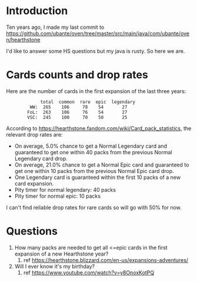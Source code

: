 # Introduction

Ten years ago, I made my last commit to https://github.com/ubante/oven/tree/master/src/main/java/com/ubante/oven/hearthstone

I'd like to answer some HS questions but my java is rusty.  So here we are.

# Cards counts and drop rates
Here are the number of cards in the first expansion of the last three years:

                 total  common  rare  epic  legendary
             WW:  265    106     78    54       27
            FoL:  263    106     76    54       27
            VSC:  245    100     70    50       25

 According to https://hearthstone.fandom.com/wiki/Card_pack_statistics, the
 relevant drop rates are:

 * On average, 5.0% chance to get a Normal Legendary card and guaranteed to
   get one within 40 packs from the previous Normal Legendary card drop.
 * On average, 21.0% chance to get a Normal Epic card and guaranteed to get
   one within 10 packs from the previous Normal Epic card drop.
 * One Legendary card is guaranteed within the first 10 packs of a new
   card expansion.
 * Pity timer for normal legendary: 40 packs
 * Pity timer for normal epic: 10 packs

I can't find reliable drop rates for rare cards so will go with 50% for now.

# Questions

1. How many packs are needed to get all <=epic cards in the first expansion of a new Hearthstone year?
   1. ref https://hearthstone.blizzard.com/en-us/expansions-adventures/
2. Will I ever know it's my birthday?
   1. ref https://www.youtube.com/watch?v=y8OnoxKotPQ